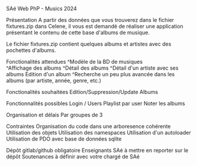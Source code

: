 SAé Web PhP - Musics 2024

Présentation
A partir des données que vous trouverez dans le fichier fixtures.zip dans Celene, il vous est demandé de
réaliser une application présentant le contenu de cette base d'albums de musique. 

Le fichier fixtures.zip contient quelques albums et artistes avec des pochettes d'albums. 

Fonctionalités attendues
^Modèle de la BD de musiques  
^Affichage des albums
^Détail des albums
^Détail d'un artiste avec ses albums
Edition d'un album
^Recherche un peu plus avancée dans les albums (par artiste, année, genre, etc.)

Fonctionalités souhaitées
Edition/Suppression/Update Albums

Fonctionnalités possibles
Login / Users
Playlist par user
Noter les albums

Organisation et délais
Par groupes de 3

Contraintes
Organisation du code dans une arboresence cohérente
Utilisation des objets
Utilisation des namespaces
Utilisation d'un autoloader
Utilisation de PDO avec base de données sqlite

Dépôt gitlab/github obligatoire 
Enseignants SAé à mettre en reporter sur le dépôt
Soutenances à définir avec votre chargé de SAé